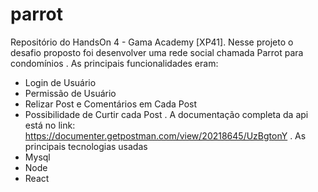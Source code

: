 # parrot
Repositório do HandsOn 4 - Gama Academy [XP41]. 
Nesse projeto o desafio proposto foi desenvolver uma rede social chamada Parrot para condomínios 
. 
As principais funcionalidades eram: 
- Login de Usuário 
- Permissão de Usuário 
- Relizar Post e Comentários em Cada Post 
- Possibilidade de Curtir cada Post . 
A documentação completa da api está no link: https://documenter.getpostman.com/view/20218645/UzBgtonY 
.
As principais tecnologias usadas 
- Mysql 
- Node 
- React
